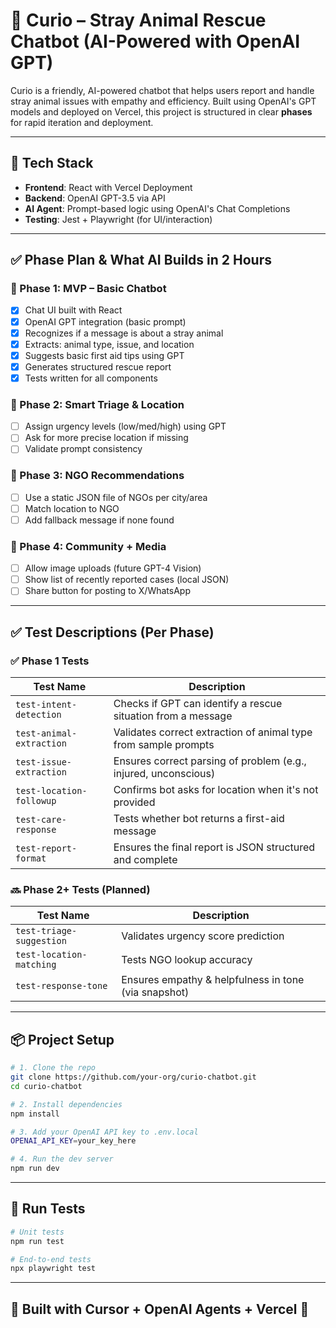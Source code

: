 # 🐾 Curio – Stray Animal Rescue Chatbot (AI-Powered with OpenAI GPT)

Curio is a friendly, AI-powered chatbot that helps users report and handle stray animal issues with empathy and efficiency. Built using OpenAI's GPT models and deployed on Vercel, this project is structured in clear **phases** for rapid iteration and deployment.

---

## 🚀 Tech Stack

- **Frontend**: React with Vercel Deployment
- **Backend**: OpenAI GPT-3.5 via API
- **AI Agent**: Prompt-based logic using OpenAI's Chat Completions
- **Testing**: Jest + Playwright (for UI/interaction)

---

## ✅ Phase Plan & What AI Builds in 2 Hours

### 🔹 Phase 1: MVP – Basic Chatbot

- [x] Chat UI built with React
- [x] OpenAI GPT integration (basic prompt)
- [x] Recognizes if a message is about a stray animal
- [x] Extracts: animal type, issue, and location
- [x] Suggests basic first aid tips using GPT
- [x] Generates structured rescue report
- [x] Tests written for all components

### 🔹 Phase 2: Smart Triage & Location

- [ ] Assign urgency levels (low/med/high) using GPT
- [ ] Ask for more precise location if missing
- [ ] Validate prompt consistency

### 🔹 Phase 3: NGO Recommendations

- [ ] Use a static JSON file of NGOs per city/area
- [ ] Match location to NGO
- [ ] Add fallback message if none found

### 🔹 Phase 4: Community + Media

- [ ] Allow image uploads (future GPT-4 Vision)
- [ ] Show list of recently reported cases (local JSON)
- [ ] Share button for posting to X/WhatsApp

---

## ✅ Test Descriptions (Per Phase)

### ✅ Phase 1 Tests
| Test Name | Description |
|-----------|-------------|
| `test-intent-detection` | Checks if GPT can identify a rescue situation from a message |
| `test-animal-extraction` | Validates correct extraction of animal type from sample prompts |
| `test-issue-extraction` | Ensures correct parsing of problem (e.g., injured, unconscious) |
| `test-location-followup` | Confirms bot asks for location when it's not provided |
| `test-care-response` | Tests whether bot returns a first-aid message |
| `test-report-format` | Ensures the final report is JSON structured and complete |

### 🔜 Phase 2+ Tests (Planned)
| Test Name | Description |
|-----------|-------------|
| `test-triage-suggestion` | Validates urgency score prediction |
| `test-location-matching` | Tests NGO lookup accuracy |
| `test-response-tone` | Ensures empathy & helpfulness in tone (via snapshot) |

---

## 📦 Project Setup

```bash
# 1. Clone the repo
git clone https://github.com/your-org/curio-chatbot.git
cd curio-chatbot

# 2. Install dependencies
npm install

# 3. Add your OpenAI API key to .env.local
OPENAI_API_KEY=your_key_here

# 4. Run the dev server
npm run dev
```

---

## 🧪 Run Tests

```bash
# Unit tests
npm run test

# End-to-end tests
npx playwright test
```

---

## 🧠 Built with Cursor + OpenAI Agents + Vercel 🚀

